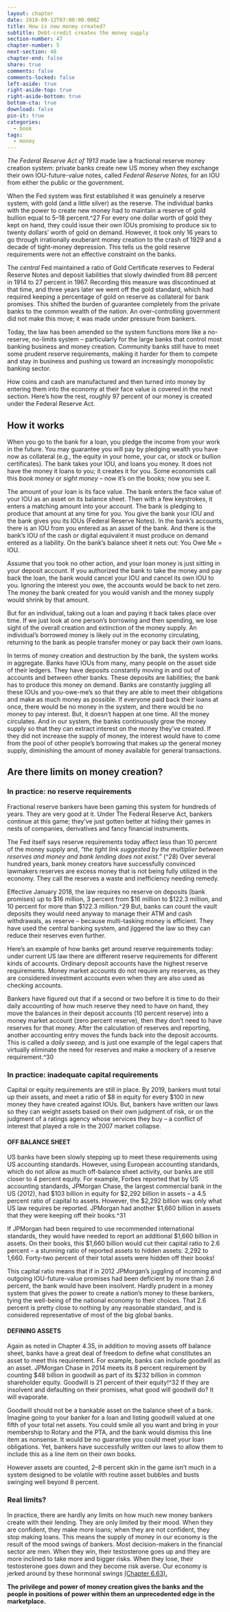 ```yaml
---
layout: chapter
date: 2018-09-12T07:00:00.000Z
title: How is new money created?
subtitle: Debt-credit creates the money supply
section-number: 47
chapter-number: 5
next-section: 48
chapter-end: false
share: true
comments: false
comments-locked: false
left-aside: true
right-aside-top: true
right-aside-bottom: true
bottom-cta: true
download: false
pin-it: true
categories:
  - book
tags:
  - money
---
```

_The Federal Reserve Act of 1913_ made law a fractional reserve money
creation system: private banks create new US money when they
exchange their own IOU-future-value notes, called _Federal Reserve
Notes,_ for an IOU from either the public or the government.

When the Fed system was first established it was genuinely a reserve
system, with gold (and a little silver) as the reserve. The individual
banks with the power to create new money had to maintain a reserve
of gold bullion equal to 5–18 percent.^27 For every one dollar worth of
gold they kept on hand, they could issue their own IOUs promising
to produce six to twenty dollars’ worth of gold on demand. However,
it took only 16 years to go through irrationally exuberant money
creation to the crash of 1929 and a decade of tight-money depression.
This tells us the gold reserve requirements were not an effective
constraint on the banks.

The _central_ Fed maintained a ratio of Gold Certificate reserves to
Federal Reserve Notes and deposit liabilities that slowly dwindled
from 88 percent in 1914 to 27 percent in 1967. Recording this measure
was discontinued at that time, and three years later we went off the
gold standard, which had required keeping a percentage of gold on
reserve as collateral for bank promises. This shifted the burden of
guarantee completely from the private banks to the common wealth
of the nation. An over-controlling government did not make this
move; it was made under pressure from bankers.

Today, the law has been amended so the system functions more like
a no-reserve, no-limits system – particularly for the large banks that
control most banking business and money creation. Community
banks still have to meet some prudent reserve requirements, making
it harder for them to compete and stay in business and pushing us
toward an increasingly monopolistic banking sector.

How coins and cash are manufactured and then turned into money
by entering them into the economy at their face value is covered
in the next section. Here’s how the rest, roughly 97 percent of our
money is created under the Federal Reserve Act.

## How it works

When you go to the bank for a loan, you pledge the income from
your work in the future. You may guarantee you will pay by pledging
wealth you have now as collateral (e.g., the equity in your home,
your car, or stock or bullion certificates). The bank takes your IOU,
and loans you money. It does not have the money it loans to you;
it creates it for you. Some economists call this _book money_ or _sight
money_ – now it’s on the books; now you see it.

The amount of your loan is its face value. The bank enters the face
value of your IOU as an asset on its balance sheet. Then with a few
keystrokes, it enters a matching amount into your account. The bank
is pledging to produce that amount at any time for you. You give
the bank your IOU and the bank gives you its IOUs (Federal Reserve
Notes). In the bank’s accounts, there is an IOU from you entered as
an asset of the bank. And there is the bank’s IOU of the cash or digital
equivalent it must produce on demand entered as a liability. On the
bank’s balance sheet it nets out: You Owe Me = IOU.

Assume that you took no other action, and your loan money is just
sitting in your deposit account. If you authorized the bank to take
the money and pay back the loan, the bank would cancel your IOU
and cancel its own IOU to you. Ignoring the interest you owe, the
accounts would be back to net zero. The money the bank created
for you would vanish and the money supply would shrink by that
amount.

But for an individual, taking out a loan and paying it back takes
place over time. If we just look at one person’s borrowing and then
spending, we lose sight of the overall creation and extinction of the
money supply. An individual’s borrowed money is likely out in the
economy circulating, returning to the bank as people transfer money
or pay back their own loans.

In terms of money creation and destruction by the bank, the system
works in aggregate. Banks have IOUs from many, many people on
the asset side of their ledgers. They have deposits constantly moving
in and out of accounts and between other banks. These deposits are
liabilities; the bank has to produce this money on demand. Banks
are constantly juggling all these IOUs and you-owe-me’s so that
they are able to meet their obligations and make as much money as
possible. If everyone paid back their loans at once, there would be no
money in the system, and there would be no money to pay interest.
But, it doesn’t happen at one time. All the money circulates. And in
our system, the banks continuously grow the money supply so that
they can extract interest on the money they’ve created. If they did
not increase the supply of money, the interest would have to come
from the pool of other people’s borrowing that makes up the general
money supply, diminishing the amount of money available for
general transactions.

## Are there limits on money creation?

### In practice: no reserve requirements

Fractional reserve bankers have been gaming this system for hundreds
of years. They are very good at it. Under The Federal Reserve Act,
bankers continue at this game; they’ve just gotten better at hiding
their games in nests of companies, derivatives and fancy financial
instruments.

The Fed itself says reserve requirements today affect less than
10 percent of the money supply and, _“the tight link suggested by the
multiplier between reserves and money and bank lending does not exist.”_
(^28) Over several hundred years, bank money creators have successfully
convinced lawmakers reserves are excess money that is not being fully
utilized in the economy. They call the reserves a waste and inefficiency
needing remedy.

Effective January 2018, the law requires no reserve on deposits (bank
promises) up to $16 million, 3 percent from $16 million to $122.3
million, and 10 percent for more than $122.3 million.^29 But, banks
can count the vault deposits they would need anyway to manage their
ATM and cash withdrawals, as reserve – because multi-tasking money
is efficient. They have used the central banking system, and jiggered
the law so they can reduce their reserves even further.

Here’s an example of how banks get around reserve requirements
today: under current US law there are different reserve requirements
for different kinds of accounts. Ordinary deposit accounts have the
highest reserve requirements. Money market accounts do not require
any reserves, as they are considered investment accounts even when
they are also used as checking accounts.

Bankers have figured out that if a second or two before it is time to
do their daily accounting of how much reserve they need to have on
hand, they move the balances in their deposit accounts (10 percent
reserve) into a money market account (zero percent reserve), then
they don’t need to have reserves for that money. After the calculation
of reserves and reporting, another accounting entry moves the funds
back into the deposit accounts. This is called a _daily sweep,_ and is just
one example of the legal capers that virtually eliminate the need for
reserves and make a mockery of a reserve requirement.^30

### In practice: inadequate capital requirements

Capital or equity requirements are still in place. By 2019, bankers
must total up their assets, and meet a ratio of $8 in equity for every
$100 in new money they have created against IOUs. But, bankers
have written our laws so they can weight assets based on their own
judgment of risk, or on the judgment of a ratings agency whose
services they buy – a conflict of interest that played a role in the 2007
market collapse.

#### OFF BALANCE SHEET

US banks have been slowly stepping up to meet these requirements
using US accounting standards. However, using European accounting
standards, which do not allow as much off-balance sheet activity,
our banks are still closer to 4 percent equity. For example, Forbes
reported that by US accounting standards, JPMorgan Chase, the largest commercial bank in the US (2012), had $103 billion in
equity for $2,292 billion in assets – a 4.5 percent ratio of capital to
assets. However, the $2,292 billion was only what US law requires
be reported. JPMorgan had another $1,660 billion in assets that they
were keeping off their books.^31

If JPMorgan had been required to use recommended international
standards, they would have needed to report an additional $1,660
billion in assets. On their books, this $1,660 billion would cut their
capital ratio to 2.6 percent – a stunning ratio of reported assets to
hidden assets: 2,292 to 1,660. Forty-two percent of their total assets
were hidden off their books!

This capital ratio means that if in 2012 JPMorgan’s juggling of
incoming and outgoing IOU-future-value promises had been deficient
by more than 2.6 percent, the bank would have been insolvent.
Hardly prudent in a money system that gives the power to create a
nation’s money to these bankers, tying the well-being of the national
economy to their choices. That 2.6 percent is pretty close to nothing
by any reasonable standard, and is considered representative of most
of the big global banks.

#### DEFINING ASSETS

Again as noted in Chapter 4.35, in addition to moving assets off
balance sheet, banks have a great deal of freedom to define what
constitutes an asset to meet this requirement. For example, banks
can include goodwill as an asset. JPMorgan Chase in 2014 meets its
8 percent requirement by counting $48 billion in goodwill as part of
its $232 billion in common shareholder equity. Goodwill is 21 percent
of their equity!^32 If they are insolvent and defaulting on their
promises, what good will goodwill do? It will evaporate.

Goodwill should not be a bankable asset on the balance sheet of a
bank. Imagine going to your banker for a loan and listing goodwill
valued at one fifth of your total net assets. You could smile all you
want and bring in your membership to Rotary and the PTA, and
the bank would dismiss this line item as nonsense. It would be no guarantee you could meet your loan obligations. Yet, bankers have
successfully written our laws to allow them to include this as a line
item on their own books.

However assets are counted, 2–8 percent skin in the game isn’t much
in a system designed to be volatile with routine asset bubbles and
busts swinging well beyond 8 percent.

### Real limits?

In practice, there are hardly any limits on how much new money
bankers create with their lending. They are only limited by their
mood. When they are confident, they make more loans; when they
are not confident, they stop making loans. This means the supply of
money in our economy is the result of the mood swings of bankers.
Most decision-makers in the financial sector are men. When they
win, their testosterone goes up and they are more inclined to take
more and bigger risks. When they lose, their testosterone goes down
and they become risk averse. Our economy is jerked around by these
hormonal swings [(Chapter 6.63).](https://usmoney.us/book/chapter-6/section-63)

**The privilege and power of money creation gives the banks and
the people in positions of power within them an unprecedented
edge in the marketplace.**

